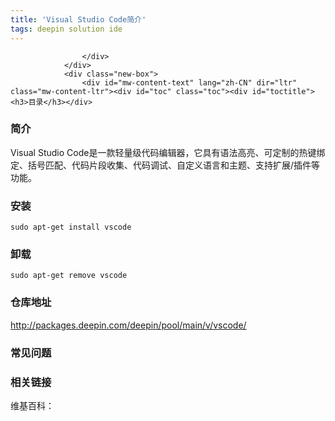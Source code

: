 ```yaml
---
title: 'Visual Studio Code简介'
tags: deepin solution ide
---
```


<section>
                <div class="before">
                    <div class="other">

                    </div>
                </div>
                <div class="new-box">
                    <div id="mw-content-text" lang="zh-CN" dir="ltr" class="mw-content-ltr"><div id="toc" class="toc"><div id="toctitle"><h3>目录</h3></div>

</div>

<h3><span class="mw-headline" id=".E7.AE.80.E4.BB.8B">简介</span></h3>
<p>Visual Studio Code是一款轻量级代码编辑器，它具有语法高亮、可定制的热键绑定、括号匹配、代码片段收集、代码调试、自定义语言和主题、支持扩展/插件等功能。</p>
<h3><span class="mw-headline" id=".E5.AE.89.E8.A3.85">安装</span></h3>
<p><code>sudo apt-get install vscode</code></p>
<h3><span class="mw-headline" id=".E5.8D.B8.E8.BD.BD">卸载</span></h3>
<p><code>sudo apt-get remove vscode</code></p>
<h3><span class="mw-headline" id=".E4.BB.93.E5.BA.93.E5.9C.B0.E5.9D.80">仓库地址</span></h3>
<p><a rel="nofollow" class="external text" href="http://packages.deepin.com/deepin/pool/main/v/vscode/"></a><a href="http://packages.deepin.com/deepin/pool/main/v/vscode/">http://packages.deepin.com/deepin/pool/main/v/vscode/</a><a rel="nofollow" class="external text" href="http://packages.deepin.com/deepin/pool/main/v/vscode/"></a></p>
<h3><span class="mw-headline" id=".E5.B8.B8.E8.A7.81.E9.97.AE.E9.A2.98">常见问题</span></h3>
<h3><span class="mw-headline" id=".E7.9B.B8.E5.85.B3.E9.93.BE.E6.8E.A5">相关链接</span></h3>
<p>维基百科：</p>

<!-- 
NewPP limit report
Cached time: 20190903044709
Cache expiry: 86400
Dynamic content: false
CPU time usage: 0.008 seconds
Real time usage: 0.006 seconds
Preprocessor visited node count: 1/1000000
Preprocessor generated node count: 4/1000000
Post‐expand include size: 0/2097152 bytes
Template argument size: 0/2097152 bytes
Highest expansion depth: 1/40
Expensive parser function count: 0/100
-->

<!-- 
Transclusion expansion time report (%,ms,calls,template)
100.00%    0.000      1 - -total
-->

<!-- Saved in parser cache with key mediawiki:pcache:idhash:224-0!*!*!!zh-cn!*!* and timestamp 20190903044709 and revision id 428
 -->
</div>                </div>
            </section>